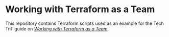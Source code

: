# Working with Terraform as a Team

This repository contains Terraform scripts used as an example for the Tech TnT guide on [*Working with Terraform as a Team*](https://fuzziebrain.com/tech-tnt/oracle-cloud/devops/working-with-terraform-as-a-team).
